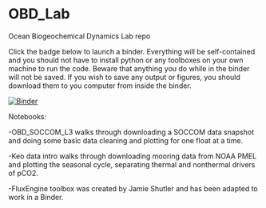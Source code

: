# OBD_Lab
Ocean Biogeochemical Dynamics Lab repo

Click the badge below to launch a binder. Everything will be self-contained and you should not have to install python or any toolboxes on your own machine to run the code. Beware that anything you do while in the binder will not be saved. If you wish to save any output or figures, you should download them to you computer from inside the binder. 

[![Binder](https://mybinder.org/badge_logo.svg)](https://mybinder.org/v2/gh/ognancy4life/OBD_Lab/HEAD)

Notebooks:

-OBD_SOCCOM_L3 walks through downloading a SOCCOM data snapshot and doing some basic data cleaning and plotting for one float at a time.

-Keo data intro walks through downloading mooring data from NOAA PMEL and plotting the seasonal cycle, separating thermal and nonthermal drivers of pCO2.

-FluxEngine toolbox was created by Jamie Shutler and has been adapted to work in a Binder.
